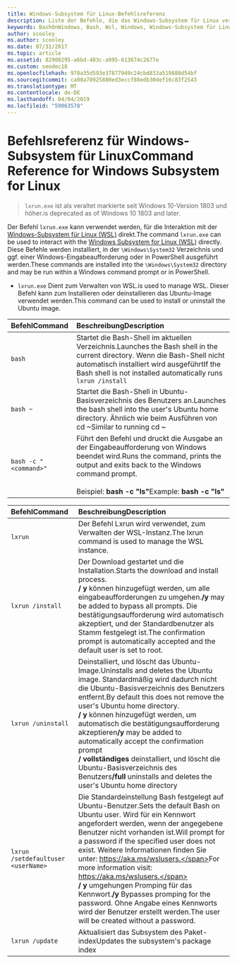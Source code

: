 ```yaml
---
title: Windows-Subsystem für Linux-Befehlsreferenz
description: Liste der Befehle, die das Windows-Subsystem für Linux verwalten
keywords: BashOnWindows, Bash, Wsl, Windows, Windows-Subsystem für Linux, Windowssubsystem, ubuntu
author: scooley
ms.author: scooley
ms.date: 07/31/2017
ms.topic: article
ms.assetid: 82908295-a6bd-483c-a995-613674c2677e
ms.custom: seodec18
ms.openlocfilehash: 978a35d593e37877949c24cbd833a519888d54bf
ms.sourcegitcommit: ca08a78925880ed3eccf88edb30def16c83f2543
ms.translationtype: MT
ms.contentlocale: de-DE
ms.lasthandoff: 04/04/2019
ms.locfileid: "59063578"
---
```

# <a name="command-reference-for-windows-subsystem-for-linux"></a><span data-ttu-id="ef41a-104">Befehlsreferenz für Windows-Subsystem für Linux</span><span class="sxs-lookup"><span data-stu-id="ef41a-104">Command Reference for Windows Subsystem for Linux</span></span>

> `lxrun.exe` <span data-ttu-id="ef41a-105">ist als veraltet markierte seit Windows 10-Version 1803 und höher.</span><span class="sxs-lookup"><span data-stu-id="ef41a-105">is deprecated as of Windows 10 1803 and later.</span></span>

<span data-ttu-id="ef41a-106">Der Befehl `lxrun.exe` kann verwendet werden, für die Interaktion mit der [Windows-Subsystem für Linux (WSL)](https://msdn.microsoft.com/en-us/commandline/wsl/faq#what-windows-subsystem-for-linux-wsl-) direkt.</span><span class="sxs-lookup"><span data-stu-id="ef41a-106">The command `lxrun.exe` can be used to interact with the [Windows Subsystem for Linux (WSL)](https://msdn.microsoft.com/en-us/commandline/wsl/faq#what-windows-subsystem-for-linux-wsl-) directly.</span></span>  <span data-ttu-id="ef41a-107">Diese Befehle werden installiert, in der `\Windows\System32` Verzeichnis und ggf. einer Windows-Eingabeaufforderung oder in PowerShell ausgeführt werden.</span><span class="sxs-lookup"><span data-stu-id="ef41a-107">These commands are installed into the `\Windows\System32` directory and may be run within a Windows command prompt or in PowerShell.</span></span>

* `lxrun.exe` <span data-ttu-id="ef41a-108">Dient zum Verwalten von WSL.</span><span class="sxs-lookup"><span data-stu-id="ef41a-108">is used to manage WSL.</span></span>  <span data-ttu-id="ef41a-109">Dieser Befehl kann zum Installieren oder deinstallieren das Ubuntu-Image verwendet werden.</span><span class="sxs-lookup"><span data-stu-id="ef41a-109">This command can be used to install or uninstall the Ubuntu image.</span></span>


| <span data-ttu-id="ef41a-110">Befehl</span><span class="sxs-lookup"><span data-stu-id="ef41a-110">Command</span></span>                     | <span data-ttu-id="ef41a-111">Beschreibung</span><span class="sxs-lookup"><span data-stu-id="ef41a-111">Description</span></span>                     |
|:----------------------------|:---------------------------|
| `bash`                      | <span data-ttu-id="ef41a-112">Startet die Bash-Shell im aktuellen Verzeichnis.</span><span class="sxs-lookup"><span data-stu-id="ef41a-112">Launches the Bash shell in the current directory.</span></span>  <span data-ttu-id="ef41a-113">Wenn die Bash-Shell nicht automatisch installiert wird ausgeführt</span><span class="sxs-lookup"><span data-stu-id="ef41a-113">If the Bash shell is not installed automatically runs</span></span> `lxrun /install` |
| `bash ~`                    | <span data-ttu-id="ef41a-114">Startet die Bash-Shell in Ubuntu-Basisverzeichnis des Benutzers an.</span><span class="sxs-lookup"><span data-stu-id="ef41a-114">Launches the bash shell into the user's Ubuntu home directory.</span></span>  <span data-ttu-id="ef41a-115">Ähnlich wie beim Ausführen von cd ~</span><span class="sxs-lookup"><span data-stu-id="ef41a-115">Similar to running cd ~</span></span>            |
| `bash -c "<command>"`       | <span data-ttu-id="ef41a-116">Führt den Befehl und druckt die Ausgabe an der Eingabeaufforderung von Windows beendet wird.</span><span class="sxs-lookup"><span data-stu-id="ef41a-116">Runs the command, prints the output and exits back to the Windows command prompt.</span></span> <br/> <br/> <span data-ttu-id="ef41a-117">Beispiel: **bash -c "ls"**</span><span class="sxs-lookup"><span data-stu-id="ef41a-117">Example:  **bash -c "ls"**</span></span> |

<p>

| <span data-ttu-id="ef41a-118">Befehl</span><span class="sxs-lookup"><span data-stu-id="ef41a-118">Command</span></span>                     | <span data-ttu-id="ef41a-119">Beschreibung</span><span class="sxs-lookup"><span data-stu-id="ef41a-119">Description</span></span>                     |
|:----------------------------|:---------------------------|
| `lxrun`                     | <span data-ttu-id="ef41a-120">Der Befehl Lxrun wird verwendet, zum Verwalten der WSL-Instanz.</span><span class="sxs-lookup"><span data-stu-id="ef41a-120">The lxrun command is used to manage the WSL instance.</span></span> |
| `lxrun /install`            | <span data-ttu-id="ef41a-121">Der Download gestartet und die Installation.</span><span class="sxs-lookup"><span data-stu-id="ef41a-121">Starts the download and install process.</span></span> <br/> <span data-ttu-id="ef41a-122">**/ y** können hinzugefügt werden, um alle eingabeaufforderungen zu umgehen.</span><span class="sxs-lookup"><span data-stu-id="ef41a-122">**/y** may be added to bypass all prompts.</span></span>  <span data-ttu-id="ef41a-123">Die bestätigungsaufforderung wird automatisch akzeptiert, und der Standardbenutzer als Stamm festgelegt ist.</span><span class="sxs-lookup"><span data-stu-id="ef41a-123">The confirmation prompt is automatically accepted and the default user is set to root.</span></span>          |
| `lxrun /uninstall`          | <span data-ttu-id="ef41a-124">Deinstalliert, und löscht das Ubuntu-Image.</span><span class="sxs-lookup"><span data-stu-id="ef41a-124">Uninstalls and deletes the Ubuntu image.</span></span>  <span data-ttu-id="ef41a-125">Standardmäßig wird dadurch nicht die Ubuntu-Basisverzeichnis des Benutzers entfernt.</span><span class="sxs-lookup"><span data-stu-id="ef41a-125">By default this does not remove the user's Ubuntu home directory.</span></span> <br/> <span data-ttu-id="ef41a-126">**/ y** können hinzugefügt werden, um automatisch die bestätigungsaufforderung akzeptieren</span><span class="sxs-lookup"><span data-stu-id="ef41a-126">**/y** may be added to automatically accept the confirmation prompt</span></span> <br/><span data-ttu-id="ef41a-127">**/ vollständiges** deinstalliert, und löscht die Ubuntu-Basisverzeichnis des Benutzers</span><span class="sxs-lookup"><span data-stu-id="ef41a-127">**/full** uninstalls and deletes the user's Ubuntu home directory</span></span>         |
| `lxrun /setdefaultuser <userName>`     | <span data-ttu-id="ef41a-128">Die Standardeinstellung Bash festgelegt auf Ubuntu-Benutzer.</span><span class="sxs-lookup"><span data-stu-id="ef41a-128">Sets the default Bash on Ubuntu user.</span></span> <span data-ttu-id="ef41a-129">Wird für ein Kennwort angefordert werden, wenn der angegebene Benutzer nicht vorhanden ist.</span><span class="sxs-lookup"><span data-stu-id="ef41a-129">Will prompt for a password if the specified user does not exist.</span></span>  <span data-ttu-id="ef41a-130">Weitere Informationen finden Sie unter: https://aka.ms/wslusers.</span><span class="sxs-lookup"><span data-stu-id="ef41a-130">For more information visit: https://aka.ms/wslusers.</span></span> <br/> <span data-ttu-id="ef41a-131">**/ y** umgehungen Promping für das Kennwort.</span><span class="sxs-lookup"><span data-stu-id="ef41a-131">**/y** Bypasses promping for the password.</span></span>  <span data-ttu-id="ef41a-132">Ohne Angabe eines Kennworts wird der Benutzer erstellt werden.</span><span class="sxs-lookup"><span data-stu-id="ef41a-132">The user will be created without a password.</span></span>|
| `lxrun /update`            | <span data-ttu-id="ef41a-133">Aktualisiert das Subsystem des Paket-index</span><span class="sxs-lookup"><span data-stu-id="ef41a-133">Updates the subsystem's package index</span></span>          |

